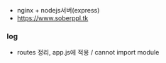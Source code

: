 - nginx + nodejs서버(express)
- <https://www.soberppl.tk>

### log
- routes 정리, app.js에 적용 / cannot import module  
